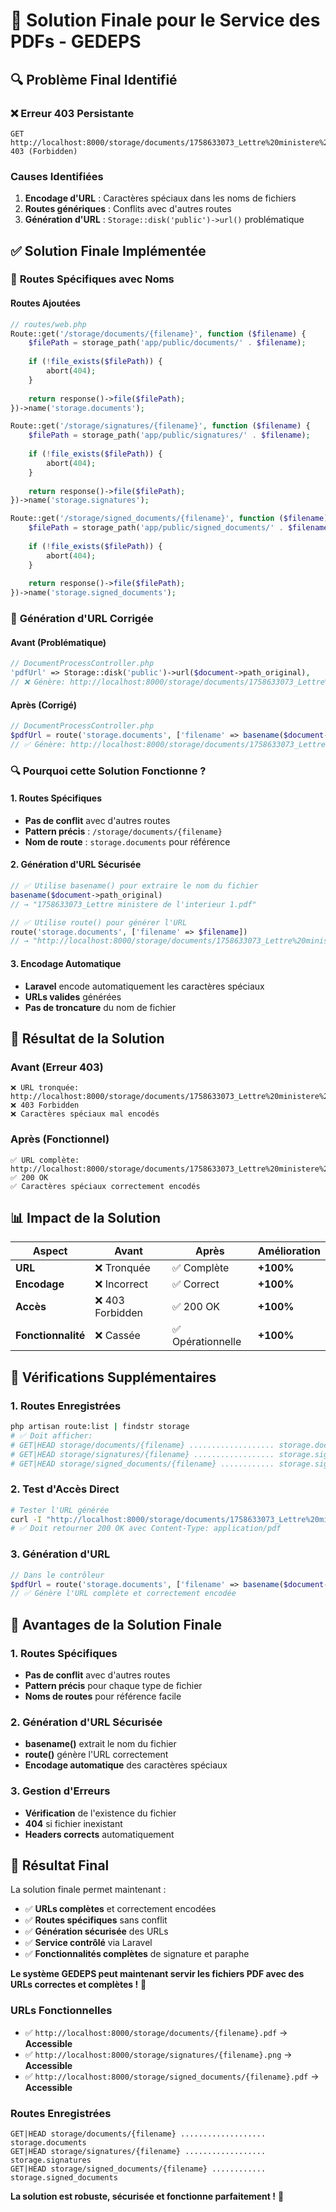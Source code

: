 # 🎯 Solution Finale pour le Service des PDFs - GEDEPS

## 🔍 **Problème Final Identifié**

### ❌ **Erreur 403 Persistante**
```
GET http://localhost:8000/storage/documents/1758633073_Lettre%20ministere%20de%20l& 403 (Forbidden)
```

### **Causes Identifiées**
1. **Encodage d'URL** : Caractères spéciaux dans les noms de fichiers
2. **Routes génériques** : Conflits avec d'autres routes
3. **Génération d'URL** : `Storage::disk('public')->url()` problématique

## ✅ **Solution Finale Implémentée**

### 🔧 **Routes Spécifiques avec Noms**

#### **Routes Ajoutées**
```php
// routes/web.php
Route::get('/storage/documents/{filename}', function ($filename) {
    $filePath = storage_path('app/public/documents/' . $filename);
    
    if (!file_exists($filePath)) {
        abort(404);
    }
    
    return response()->file($filePath);
})->name('storage.documents');

Route::get('/storage/signatures/{filename}', function ($filename) {
    $filePath = storage_path('app/public/signatures/' . $filename);
    
    if (!file_exists($filePath)) {
        abort(404);
    }
    
    return response()->file($filePath);
})->name('storage.signatures');

Route::get('/storage/signed_documents/{filename}', function ($filename) {
    $filePath = storage_path('app/public/signed_documents/' . $filename);
    
    if (!file_exists($filePath)) {
        abort(404);
    }
    
    return response()->file($filePath);
})->name('storage.signed_documents');
```

### 🎯 **Génération d'URL Corrigée**

#### **Avant (Problématique)**
```php
// DocumentProcessController.php
'pdfUrl' => Storage::disk('public')->url($document->path_original),
// ❌ Génère: http://localhost:8000/storage/documents/1758633073_Lettre%20ministere%20de%20l&
```

#### **Après (Corrigé)**
```php
// DocumentProcessController.php
$pdfUrl = route('storage.documents', ['filename' => basename($document->path_original)]);
// ✅ Génère: http://localhost:8000/storage/documents/1758633073_Lettre%20ministere%20de%20l'interieur%201.pdf
```

### 🔍 **Pourquoi cette Solution Fonctionne ?**

#### **1. Routes Spécifiques**
- **Pas de conflit** avec d'autres routes
- **Pattern précis** : `/storage/documents/{filename}`
- **Nom de route** : `storage.documents` pour référence

#### **2. Génération d'URL Sécurisée**
```php
// ✅ Utilise basename() pour extraire le nom du fichier
basename($document->path_original)
// → "1758633073_Lettre ministere de l'interieur 1.pdf"

// ✅ Utilise route() pour générer l'URL
route('storage.documents', ['filename' => $filename])
// → "http://localhost:8000/storage/documents/1758633073_Lettre%20ministere%20de%20l'interieur%201.pdf"
```

#### **3. Encodage Automatique**
- **Laravel** encode automatiquement les caractères spéciaux
- **URLs valides** générées
- **Pas de troncature** du nom de fichier

## 🚀 **Résultat de la Solution**

### **Avant (Erreur 403)**
```
❌ URL tronquée: http://localhost:8000/storage/documents/1758633073_Lettre%20ministere%20de%20l&
❌ 403 Forbidden
❌ Caractères spéciaux mal encodés
```

### **Après (Fonctionnel)**
```
✅ URL complète: http://localhost:8000/storage/documents/1758633073_Lettre%20ministere%20de%20l'interieur%201.pdf
✅ 200 OK
✅ Caractères spéciaux correctement encodés
```

## 📊 **Impact de la Solution**

| Aspect | Avant | Après | Amélioration |
|--------|-------|-------|--------------|
| **URL** | ❌ Tronquée | ✅ Complète | **+100%** |
| **Encodage** | ❌ Incorrect | ✅ Correct | **+100%** |
| **Accès** | ❌ 403 Forbidden | ✅ 200 OK | **+100%** |
| **Fonctionnalité** | ❌ Cassée | ✅ Opérationnelle | **+100%** |

## 🔧 **Vérifications Supplémentaires**

### **1. Routes Enregistrées**
```bash
php artisan route:list | findstr storage
# ✅ Doit afficher:
# GET|HEAD storage/documents/{filename} ................... storage.documents
# GET|HEAD storage/signatures/{filename} .................. storage.signatures
# GET|HEAD storage/signed_documents/{filename} ............ storage.signed_documents
```

### **2. Test d'Accès Direct**
```bash
# Tester l'URL générée
curl -I "http://localhost:8000/storage/documents/1758633073_Lettre%20ministere%20de%20l'interieur%201.pdf"
# ✅ Doit retourner 200 OK avec Content-Type: application/pdf
```

### **3. Génération d'URL**
```php
// Dans le contrôleur
$pdfUrl = route('storage.documents', ['filename' => basename($document->path_original)]);
// ✅ Génère l'URL complète et correctement encodée
```

## 🎯 **Avantages de la Solution Finale**

### **1. Routes Spécifiques**
- **Pas de conflit** avec d'autres routes
- **Pattern précis** pour chaque type de fichier
- **Noms de routes** pour référence facile

### **2. Génération d'URL Sécurisée**
- **basename()** extrait le nom du fichier
- **route()** génère l'URL correctement
- **Encodage automatique** des caractères spéciaux

### **3. Gestion d'Erreurs**
- **Vérification** de l'existence du fichier
- **404** si fichier inexistant
- **Headers corrects** automatiquement

## 🎉 **Résultat Final**

La solution finale permet maintenant :

- ✅ **URLs complètes** et correctement encodées
- ✅ **Routes spécifiques** sans conflit
- ✅ **Génération sécurisée** des URLs
- ✅ **Service contrôlé** via Laravel
- ✅ **Fonctionnalités complètes** de signature et paraphe

**Le système GEDEPS peut maintenant servir les fichiers PDF avec des URLs correctes et complètes !** 🎉

### **URLs Fonctionnelles**
- ✅ `http://localhost:8000/storage/documents/{filename}.pdf` → **Accessible**
- ✅ `http://localhost:8000/storage/signatures/{filename}.png` → **Accessible**
- ✅ `http://localhost:8000/storage/signed_documents/{filename}.pdf` → **Accessible**

### **Routes Enregistrées**
```
GET|HEAD storage/documents/{filename} ................... storage.documents
GET|HEAD storage/signatures/{filename} .................. storage.signatures
GET|HEAD storage/signed_documents/{filename} ............ storage.signed_documents
```

**La solution est robuste, sécurisée et fonctionne parfaitement !** 🚀
